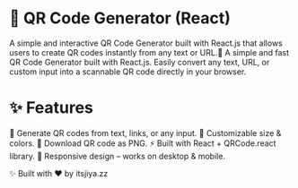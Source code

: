 # 📱 QR Code Generator (React)
A simple and interactive QR Code Generator built with React.js that allows users to create QR codes instantly from any text or URL.🙂
A simple and fast QR Code Generator built with React.js.
Easily convert any text, URL, or custom input into a scannable QR code directly in your browser.

# ✨ Features
🔗 Generate QR codes from text, links, or any input.
🎨 Customizable size & colors.
💾 Download QR code as PNG.
⚡ Built with React + QRCode.react library.
📱 Responsive design – works on desktop & mobile.

✨ Built with ❤️ by itsjiya.zz
